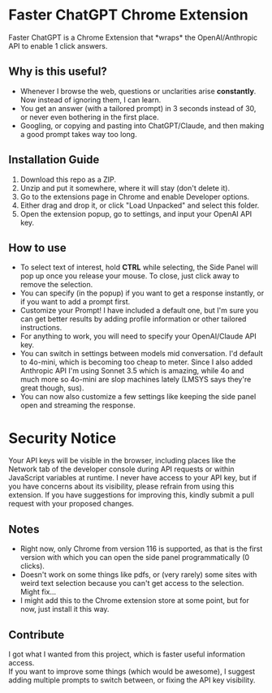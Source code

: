 # Faster ChatGPT Chrome Extension

Faster ChatGPT is a Chrome Extension that \*wraps\* the OpenAI/Anthropic API to enable 1 click answers.  
## Why is this useful?
- Whenever I browse the web, questions or unclarities arise **constantly**. Now instead of ignoring them, I can learn.
- You get an answer (with a tailored prompt) in 3 seconds instead of 30, or never even bothering in the first place.  
- Googling, or copying and pasting into ChatGPT/Claude, and then making a good prompt takes way too long. 

## Installation Guide
1. Download this repo as a ZIP.
2. Unzip and put it somewhere, where it will stay (don't delete it).
3. Go to the extensions page in Chrome and enable Developer options.
4. Either drag and drop it, or click "Load Unpacked" and select this folder.
5. Open the extension popup, go to settings, and input your OpenAI API key.

## How to use
- To select text of interest, hold **CTRL** while selecting, the Side Panel will pop up once you release your mouse. To close, just click away to remove the selection.
- You can specify (in the popup) if you want to get a response instantly, or if you want to add a prompt first.
- Customize your Prompt! I have included a default one, but I'm sure you can get better results by adding profile information or other tailored instructions.
- For anything to work, you will need to specify your OpenAI/Claude API key.
- You can switch in settings between models mid conversation. I'd default to 4o-mini, which is becoming too cheap to meter. Since I also added Anthropic API I'm using Sonnet 3.5 which is amazing, while 4o and much more so 4o-mini are slop machines lately (LMSYS says they're great though, sus).
- You can now also customize a few settings like keeping the side panel open and streaming the response.

# Security Notice
Your API keys will be visible in the browser, including places like the Network tab of the developer console during API requests or within JavaScript variables at runtime. I never have access to your API key, but if you have concerns about its visibility, please refrain from using this extension. If you have suggestions for improving this, kindly submit a pull request with your proposed changes.

## Notes
- Right now, only Chrome from version 116 is supported, as that is the first version with which you can open the side panel programmatically (0 clicks).
- Doesn't work on some things like pdfs, or (very rarely) some sites with weird text selection because you can't get access to the selection. Might fix...
- I might add this to the Chrome extension store at some point, but for now, just install it this way.

## Contribute
I got what I wanted from this project, which is faster useful information access.  
If you want to improve some things (which would be awesome), I suggest adding multiple prompts to switch between, or fixing the API key visibility.
